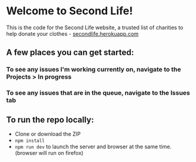 # Welcome to Second Life!

This is the code for the Second Life website, a trusted list of charities to help donate your clothes - [secondlife.herokuapp.com](secondlife.herokuapp.com)

## A few places you can get started:

### To see any issues I'm working currently on, navigate to the Projects > In progress

### To see any issues that are in the queue, navigate to the Issues tab

## To run the repo locally:

- Clone or download the ZIP
- `npm install`
- `npm run dev` to launch the server and browser at the same time. (browser will run on firefox)
